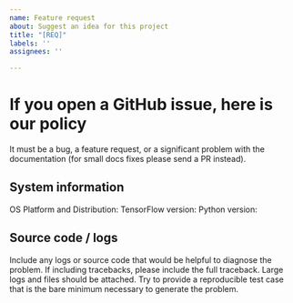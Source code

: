 ```yaml
---
name: Feature request
about: Suggest an idea for this project
title: "[REQ]"
labels: ''
assignees: ''

---
```


# If you open a GitHub issue, here is our policy

It must be a bug, a feature request, or a significant problem with the documentation (for small docs fixes please send a PR instead).

## System information

OS Platform and Distribution:
TensorFlow version:
Python version:

## Source code / logs

Include any logs or source code that would be helpful to diagnose the problem.
If including tracebacks, please include the full traceback.
Large logs and files should be attached.
Try to provide a reproducible test case that is the bare minimum necessary to generate the problem.
